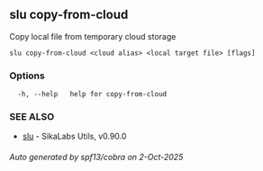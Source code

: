 ## slu copy-from-cloud

Copy local file from temporary cloud storage

```
slu copy-from-cloud <cloud alias> <local target file> [flags]
```

### Options

```
  -h, --help   help for copy-from-cloud
```

### SEE ALSO

* [slu](slu.md)	 - SikaLabs Utils, v0.90.0

###### Auto generated by spf13/cobra on 2-Oct-2025
